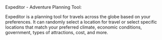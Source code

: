 Expeditor - Adventure Planning Tool:

Expeditor is a planning tool for travels across the globe based on your preferences. It can
randomly select a location for travel or select specific locations that match your preferred
climate, economic conditions, government, types of attractions, cost, and more.
